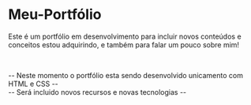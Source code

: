 <h1>Meu-Portfólio</h1>

<p>
Este é um portfólio em desenvolvimento para incluir novos conteúdos e conceitos estou adquirindo, e também para falar um pouco sobre mim!
</p>

<br>

-- Neste momento o portfólio esta sendo desenvolvido unicamento com HTML e CSS -- <br>
-- Será incluido novos recursos e novas tecnologias --
